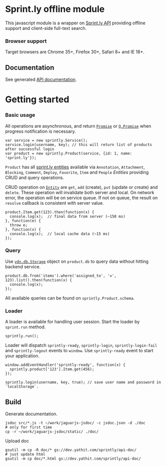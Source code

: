 Sprint.ly offline module
========================

This javascript module is a wrapper on [Sprint.ly API](https://sprintly.uservoice.com/knowledgebase/topics/15784-api) providing offline support and client-side full-text search.

### Browser support

Target browsers are Chrome 35+, Firefox 30+, Safari 8+ and IE 18+. 

    
Documentation
-------------

See generated [API documentation](http://dev.yathit.com/sprintly/api-doc/).



Getting started
===============

### Basic usage

All operations are asynchronous, and return [`Promise`](https://developer.mozilla.org/en-US/docs/Web/JavaScript/Reference/Global_Objects/Promise) or [`Q.Promise`](https://github.com/kriskowal/q/wiki/API-Reference) when progress notification is necessary.  

    var service = new sprintly.Service();
    service.login(username, key); // this will return list of products after successful login
    var product = new sprintly.Product(service, {id: 1, name: 'sprint.ly'});
    
`Product` has all [sprint.ly entities](https://sprintly.uservoice.com/knowledgebase/topics/15784-api) available via `Annotation`, `Attachment`, `Blocking`, `Comment`, `Deploy`, `Favorite`, `Item` and `People` _Entities_ providing CRUD and query operations.

CRUD operation on [`Entity`](http://dev.yathit.com/sprintly/api-doc/sprintly.Entity.html) are `get`, `add` (create), `put` (update or create) and `delete`. These operation will invalidate both server and local. On network error, the operation will be on service queue. If not on queue, the result on `resolve` callback is consistent with server value.
    
    product.Item.get(123).then(function(x) {
      console.log(x);  // final data from server (~150 ms)
    }, function(e) {
      throw e;        
    }, function(x) {
      console.log(x);  // local cache data (~15 ms)
    });
    
### Query    
    
Use [`ydn.db.Storage`](http://dev.yathit.com/api-reference/ydn-db/storage.html) object on `product.db` to query data without hitting backend service.
    
    product.db.from('items').where('assigned_to', '=', 123).list().then(function(x) {
      console.log(x);
    });
    
All available queries can be found on `sprintly.Product.schema`.   
 
### Loader
 
A loader is available for handling user session. Start the loader by `sprint.run` method.
 
    sprintly.run(); 
    
Loader will dispatch `sprintly-ready`, `sprintly-login`, `sprintly-login-fail` and `sprintly-logout` events to `window`. Use `sprintly-ready` event to start your application.
  
    window.addEventHandler('sprintly-ready', function(x) {
      sprintly.product['123'].Item.get(456);
    });

    sprintly.login(username, key, true); // save user name and password in `localStorage`.
    

Build
-----

Generate documentation.

    jsdoc src/*.js -t ~/work/jaguarjs-jsdoc/ -c jsdoc.json -d ./doc
    # only for first time
    cp -r ~/work/jaguarjs-jsdoc/static/ ./doc/
    
Upload doc

    gsutil -m cp -R doc/* gs://dev.yathit.com/sprintly/api-doc/
    # just update html
    gsutil -m cp doc/*.html gs://dev.yathit.com/sprintly/api-doc/
    